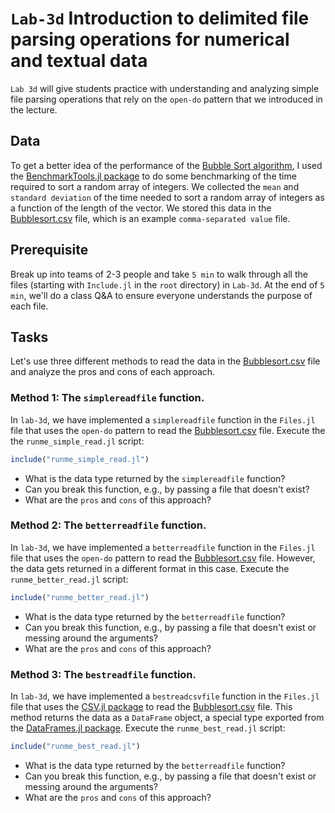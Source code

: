 # `Lab-3d` Introduction to delimited file parsing operations for numerical and textual data
`Lab 3d` will give students practice with understanding and analyzing simple file parsing operations that rely on the `open-do` pattern that we introduced in the lecture.

## Data
To get a better idea of the performance of the [Bubble Sort algorithm](https://en.wikipedia.org/wiki/Bubble_sort), I used the [BenchmarkTools.jl package](https://github.com/JuliaCI/BenchmarkTools.jl) to do some benchmarking of the time required to sort a random array of integers. We collected the `mean` and `standard deviation` of the time needed to sort a random array of integers as a function of the length of the vector. We stored this data in the [Bubblesort.csv](data/Bubblesort.csv) file, which is an example `comma-separated value` file.

## Prerequisite 
Break up into teams of 2-3 people and take `5 min` to walk through all the files (starting with `Include.jl` in the `root` directory) in `Lab-3d`. At the end of `5 min`, we'll do a class Q&A to ensure everyone understands the purpose of each file.

## Tasks
Let's use three different methods to read the data in the [Bubblesort.csv](data/Bubblesort.csv) file and analyze the pros and cons of each approach. 

### Method 1: The `simplereadfile` function.
In `lab-3d`, we have implemented a `simplereadfile` function in the `Files.jl` file that uses the `open-do` pattern to read the [Bubblesort.csv](data/Bubblesort.csv) file. Execute the the `runme_simple_read.jl` script:

```julia
include("runme_simple_read.jl")
```

* What is the data type returned by the `simplereadfile` function?
* Can you break this function, e.g., by passing a file that doesn't exist? 
* What are the `pros` and `cons` of this approach?

### Method 2: The `betterreadfile` function.
In `lab-3d`, we have implemented a `betterreadfile` function in the `Files.jl` file that uses the `open-do` pattern to read the [Bubblesort.csv](data/Bubblesort.csv) file. However, the data gets returned in a different format in this case. Execute the `runme_better_read.jl` script:

```julia
include("runme_better_read.jl")
```

* What is the data type returned by the `betterreadfile` function?
* Can you break this function, e.g., by passing a file that doesn't exist or messing around the arguments?
* What are the `pros` and `cons` of this approach?

### Method 3: The `bestreadfile` function.
In `lab-3d`, we have implemented a `bestreadcsvfile` function in the `Files.jl` file that uses the [CSV.jl package](https://github.com/JuliaData/CSV.jl) to read the [Bubblesort.csv](data/Bubblesort.csv) file. This method returns the data as a `DataFrame` object, a special type exported from the [DataFrames.jl package](https://dataframes.juliadata.org/stable/). Execute the
`runme_best_read.jl` script:

```julia
include("runme_best_read.jl")
```

* What is the data type returned by the `betterreadfile` function?
* Can you break this function, e.g., by passing a file that doesn't exist or messing around the arguments?
* What are the `pros` and `cons` of this approach?

